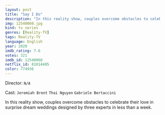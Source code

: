 ```yaml
---
layout: post
title: "Say I Do"
description: "In this reality show, couples overcome obstacles to celebrate their love in surprise dream weddings designed by three experts in less than a week..."
img: 12540060.jpg
kind: tv series
genres: [Reality-TV]
tags: Reality-TV 
language: English
year: 2020
imdb_rating: 7.6
votes: 321
imdb_id: 12540060
netflix_id: 81014405
color: 774936
---
```

Director: `N/A`  

Cast: `Jeremiah Brent` `Thai Nguyen` `Gabriele Bertaccini` 

In this reality show, couples overcome obstacles to celebrate their love in surprise dream weddings designed by three experts in less than a week.